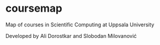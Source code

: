 # coursemap
Map of courses in Scientific Computing at Uppsala University

Developed by Ali Dorostkar and Slobodan Milovanović
